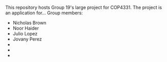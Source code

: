 This repository hosts Group 19's large project for COP4331. The project is an application for...
Group members:

* Nicholas Brown
* Noor Haider
* Julio Lopez
* Jovany Perez
*
*
*

